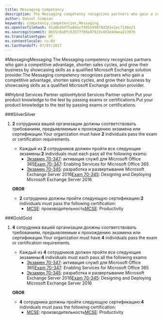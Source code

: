 ```yaml
---
title: Messaging Competency
description: The Messaging competency recognizes partners who gain a competitive advantage, shorten sales cycles, and grow their business by showcasing skills as a qualified Microsoft Exchange solution provider.
author: Daniel Simpson
keywords: competency,competencies,Messaging
ms.openlocfilehash: 41a8bd44f5a0dacf49554907dd381e1ec7140a21
ms.sourcegitcommit: 8b55c0a9fc63577f09a97923c453e4daea21397b
ms.translationtype: HT
ms.contentlocale: ru-RU
ms.lasthandoff: 07/07/2017
---
```

#<a name="messaging"></a><span data-ttu-id="4f7d3-104">Messaging</span><span class="sxs-lookup"><span data-stu-id="4f7d3-104">Messaging</span></span>
<span data-ttu-id="4f7d3-105">The Messaging competency recognizes partners who gain a competitive advantage, shorten sales cycles, and grow their business by showcasing skills as a qualified Microsoft Exchange solution provider.</span><span class="sxs-lookup"><span data-stu-id="4f7d3-105">The Messaging competency recognizes partners who gain a competitive advantage, shorten sales cycles, and grow their business by showcasing skills as a qualified Microsoft Exchange solution provider.</span></span>

##<a name="hybrid-services-partner-option"></a><span data-ttu-id="4f7d3-106">Hybrid Services Partner option</span><span class="sxs-lookup"><span data-stu-id="4f7d3-106">Hybrid Services Partner option</span></span>
<span data-ttu-id="4f7d3-107">Put your product knowledge to the test by passing exams or certifications.</span><span class="sxs-lookup"><span data-stu-id="4f7d3-107">Put your product knowledge to the test by passing exams or certifications.</span></span>

###<a name="silver"></a><span data-ttu-id="4f7d3-108">Silver</span><span class="sxs-lookup"><span data-stu-id="4f7d3-108">Silver</span></span>
1. <span data-ttu-id="4f7d3-109">**2** сотрудника вашей организации должны соответствовать требованиям, предъявляемым к прохождению экзамена или сертификации.</span><span class="sxs-lookup"><span data-stu-id="4f7d3-109">Your organization must have **2** individuals pass the exam or certification requirements.</span></span>
    
    - <span data-ttu-id="4f7d3-110">Каждый из **2** сотрудников должен пройти все следующие экзамены:</span><span class="sxs-lookup"><span data-stu-id="4f7d3-110">**2** individuals must each pass all the following exams:</span></span>
        - <span data-ttu-id="4f7d3-111">[Экзамен 70-347](https://www.microsoft.com/en-us/learning/exam-70-347.aspx): активация служб для Microsoft Office 365</span><span class="sxs-lookup"><span data-stu-id="4f7d3-111">[Exam 70-347](https://www.microsoft.com/en-us/learning/exam-70-347.aspx): Enabling Services for Microsoft Office 365</span></span>
        - <span data-ttu-id="4f7d3-112">[Экзамен 70-345](https://www.microsoft.com/en-us/learning/exam-70-345.aspx): разработка и развертывание Microsoft Exchange Server 2016</span><span class="sxs-lookup"><span data-stu-id="4f7d3-112">[Exam 70-345](https://www.microsoft.com/en-us/learning/exam-70-345.aspx): Designing and Deploying Microsoft Exchange Server 2016</span></span>

    **<span data-ttu-id="4f7d3-113">OR</span><span class="sxs-lookup"><span data-stu-id="4f7d3-113">OR</span></span>**

     - <span data-ttu-id="4f7d3-114">**2** сотрудника должны пройти следующую сертификацию:</span><span class="sxs-lookup"><span data-stu-id="4f7d3-114">**2** individuals must pass the following certification:</span></span>
        - <span data-ttu-id="4f7d3-115">[MCSE](https://www.microsoft.com/en-us/learning/mcse-productivity-certification.aspx): производительность</span><span class="sxs-lookup"><span data-stu-id="4f7d3-115">[MCSE](https://www.microsoft.com/en-us/learning/mcse-productivity-certification.aspx): Productivity</span></span>

###<a name="gold"></a><span data-ttu-id="4f7d3-116">Gold</span><span class="sxs-lookup"><span data-stu-id="4f7d3-116">Gold</span></span>
1. <span data-ttu-id="4f7d3-117">**4** сотрудника вашей организации должны соответствовать требованиям, предъявляемым к прохождению экзамена или сертификации.</span><span class="sxs-lookup"><span data-stu-id="4f7d3-117">Your organization must have **4** individuals pass the exam or certification requirements.</span></span>

    - <span data-ttu-id="4f7d3-118">Каждый из **4** сотрудников должен пройти все следующие экзамены:</span><span class="sxs-lookup"><span data-stu-id="4f7d3-118">**4** individuals must each pass all the following exams:</span></span>
        - <span data-ttu-id="4f7d3-119">[Экзамен 70-347](https://www.microsoft.com/en-us/learning/exam-70-347.aspx): активация служб для Microsoft Office 365</span><span class="sxs-lookup"><span data-stu-id="4f7d3-119">[Exam 70-347](https://www.microsoft.com/en-us/learning/exam-70-347.aspx): Enabling Services for Microsoft Office 365</span></span>
        - <span data-ttu-id="4f7d3-120">[Экзамен 70-345](https://www.microsoft.com/en-us/learning/exam-70-345.aspx): разработка и развертывание Microsoft Exchange Server 2016</span><span class="sxs-lookup"><span data-stu-id="4f7d3-120">[Exam 70-345](https://www.microsoft.com/en-us/learning/exam-70-345.aspx): Designing and Deploying Microsoft Exchange Server 2016</span></span>

    **<span data-ttu-id="4f7d3-121">OR</span><span class="sxs-lookup"><span data-stu-id="4f7d3-121">OR</span></span>**

    - <span data-ttu-id="4f7d3-122">**4** сотрудника должны пройти следующую сертификацию:</span><span class="sxs-lookup"><span data-stu-id="4f7d3-122">**4** individuals must pass the following certification:</span></span>
        - <span data-ttu-id="4f7d3-123">[MCSE](https://www.microsoft.com/en-us/learning/mcse-productivity-certification.aspx): производительность</span><span class="sxs-lookup"><span data-stu-id="4f7d3-123">[MCSE](https://www.microsoft.com/en-us/learning/mcse-productivity-certification.aspx): Productivity</span></span>


